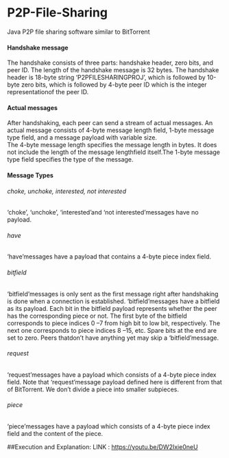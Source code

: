 # P2P-File-Sharing
Java P2P file sharing software similar to BitTorrent

#### Handshake message
The handshake consists of three parts: handshake header, zero bits, and peer ID. The length of the handshake message is 32 bytes. The handshake header is 18-byte string ‘P2PFILESHARINGPROJ’, which is followed by 10-byte zero bits, which is followed by 4-byte peer ID which is the integer representationof the peer ID.

#### Actual messages
After handshaking, each peer can send a stream of actual messages. An actual message consists  of  4-byte message  length  field,  1-byte  message  type  field,  and  a  message payload with variable size.
<br>
The 4-byte message length specifies the message length in bytes. It does not include the length of the message lengthfield itself.The 1-byte message type field specifies the type of the message.


#### Message Types

###### choke, unchoke, interested, not interested
‘choke’, ‘unchoke’, ‘interested’and ‘not interested’messages have no payload.

###### have
‘have’messages have a payload that contains a 4-byte piece index field. 

###### bitfield
‘bitfield’messages is only sent as the first message right after handshaking is done when a connection is established. ‘bitfield’messages have a bitfield as its payload. Each bit in the bitfield payload represents whether the peer has the corresponding piece or not. The first  byte  of  the  bitfield  corresponds  to  piece  indices  0 –7  from  high  bit  to  low  bit, respectively. The next one corresponds to piece indices 8 –15, etc. Spare bits at the end are set to zero. Peers thatdon’t have anything yet may skip a ‘bitfield’message. 

###### request
‘request’messages have a payload which consists of a 4-byte piece index field. Note that ‘request’message payload defined here is different from that of BitTorrent. We don’t divide a piece into smaller subpieces.

###### piece
‘piece’messages have a payload which consists of a 4-byte piece index field and the content of the piece.

##Execution and Explanation:
LINK : https://youtu.be/DW2Ixie0neU
